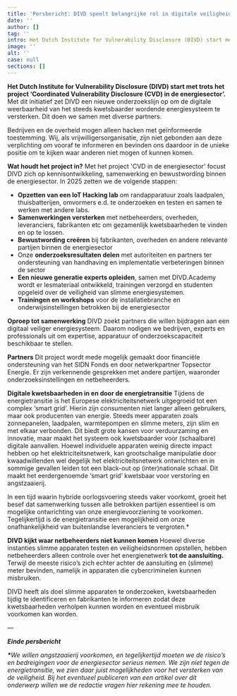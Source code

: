 ```yaml
---
title: 'Persbericht: DIVD speelt belangrijke rol in digitale veiligheid energiesector door unieke positie'
date: ''
author: []
tag: ''
intro: Het Dutch Institute for Vulnerability Disclosure (DIVD) start met trots het project ‘Coordinated Vulnerability Disclosure (CVD) in de energiesector’. Met dit initiatief zet DIVD een nieuwe onderzoekslijn op om de digitale weerbaarheid van het steeds kwetsbaarder wordende energiesysteem te versterken. Dit doen we samen met diverse partners.
image: ''
alt: ''
case: null
sections: []
---
```

**Het Dutch Institute for Vulnerability Disclosure (DIVD) start met trots het project ‘Coordinated Vulnerability Disclosure (CVD) in de energiesector’.** Met dit initiatief zet DIVD een nieuwe onderzoekslijn op om de digitale weerbaarheid van het steeds kwetsbaarder wordende energiesysteem te versterken. Dit doen we samen met diverse partners. 

Bedrijven en de overheid mogen alleen hacken met geïnformeerde toestemming. Wij, als vrijwilligersorganisatie, zijn niet gebonden aan deze verplichting om vooraf te informeren en bevinden ons daardoor in de unieke positie om te kijken waar anderen niet mogen of kunnen komen. 

**Wat houdt het project in?**
Met het project 'CVD in de energiesector' focust DIVD zich op kennisontwikkeling, samenwerking en bewustwording binnen de energiesector. In 2025 zetten we de volgende stappen:

- **Opzetten van een IoT Hacking lab** om randapparatuur zoals laadpalen, thuisbatterijen, omvormers e.d. te onderzoeken en testen en samen te werken met andere labs. 
- **Samenwerkingen versterken** met netbeheerders, overheden, leveranciers, fabrikanten etc om gezamenlijk kwetsbaarheden te vinden en op te lossen. 
- **Bewustwording creëren** bij fabrikanten, overheden en andere relevante partijen binnen de energiesector 
- Onze **onderzoeksresultaten delen** met autoriteiten en partners ter ondersteuning van handhaving en implementatie verbeteringen binnen de sector
- **Een nieuwe generatie experts opleiden**, samen met DIVD.Academy wordt er lesmateriaal ontwikkeld, trainingen verzorgd en studenten opgeleid over de veiligheid van slimme energiesystemen.
- **Trainingen en workshops** voor de installatiebranche en onderwijsinstellingen betrokken bij de energiesector

**Oproep tot samenwerking**
DIVD zoekt partners die willen bijdragen aan een digitaal veiliger energiesysteem. Daarom nodigen we bedrijven, experts en professionals uit om expertise, apparatuur of onderzoekscapaciteit beschikbaar te stellen. 

**Partners**
Dit project wordt mede mogelijk gemaakt door financiële ondersteuning van het SIDN Fonds en door netwerkpartner Topsector Energie. Er zijn verkennende gesprekken met andere partijen, waaronder onderzoeksinstellingen en netbeheerders. 

**Digitale kwetsbaarheden in en door de energietransitie**
Tijdens de energietransitie is het Europese elektriciteitsnetwerk uitgegroeid tot een complex ‘smart grid’. Hierin zijn consumenten niet langer alleen gebruikers, maar ook producenten van energie. Steeds meer apparaten zoals zonnepanelen, laadpalen, warmtepompen en slimme meters, zijn slim en met elkaar verbonden. Dit biedt grote kansen voor verduurzaming en innovatie, maar maakt het systeem ook kwetsbaarder voor (schaalbare) digitale aanvallen. 
Hoewel individuele apparaten weinig directe impact hebben op het elektriciteitsnetwerk, kan grootschalige manipulatie door kwaadwillenden wel degelijk het elektriciteitsnetwerk ontwrichten en in sommige gevallen leiden tot een black-out op (inter)nationale schaal. Dit maakt het eerdergenoemde ‘smart grid’ kwetsbaar voor verstoring en angstzaaierij.

In een tijd waarin hybride oorlogsvoering steeds vaker voorkomt, groeit het besef dat samenwerking tussen alle betrokken partijen essentieel is om mogelijke ontwrichting van onze energievoorziening te voorkomen. Tegelijkertijd is de energietransitie een mogelijkheid om onze onafhankelijkheid van buitenlandse leveranciers te vergroten.*

**DIVD kijkt waar netbeheerders niet kunnen komen**
Hoewel diverse instanties slimme apparaten testen en veiligheidsnormen opstellen, hebben netbeheerders alleen controle over het energienetwerk **tot de aansluiting.** Terwijl de meeste risico’s zich echter achter de aansluiting en (slimme) meter bevinden, namelijk in apparaten die cybercriminelen kunnen misbruiken.

DIVD heeft als doel slimme apparaten te onderzoeken, kwetsbaarheden tijdig te identificeren en fabrikanten te informeren zodat deze kwetsbaarheden verholpen kunnen worden en eventueel misbruik voorkomen kan worden. 

—

**_Einde persbericht_**

**_*_**_We willen angstzaaierij voorkomen, en tegelijkertijd moeten we de risico’s en bedreigingen voor de energiesector serieus nemen. We zijn niet tegen de energietransitie, we zien daar juist mogelijkheden voor het versterken van de veiligheid. Bij het eventueel publiceren van een artikel over dit onderwerp willen we de redactie vragen hier rekening mee te houden._
